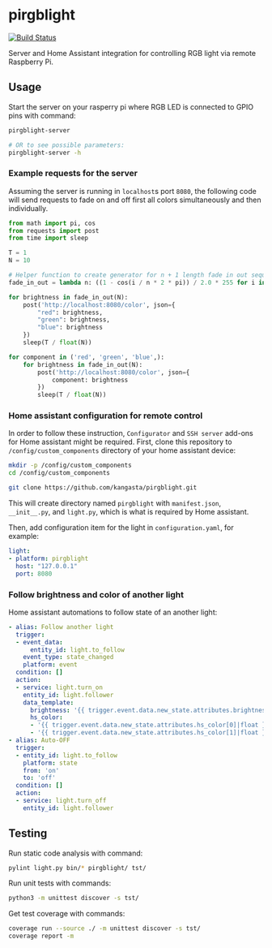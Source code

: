 # pirgblight

[![Build Status](https://travis-ci.org/kangasta/pirgblight.svg?branch=master)](https://travis-ci.org/kangasta/pirgblight)

Server and Home Assistant integration for controlling RGB light via remote Raspberry Pi.

## Usage

Start the server on your rasperry pi where RGB LED is connected to GPIO pins with command:

```bash
pirgblight-server

# OR to see possible parameters:
pirgblight-server -h
```

### Example requests for the server

Assuming the server is running in `localhost`s port `8080`, the following code will send requests to fade on and off first all colors simultaneously and then individually.

```python
from math import pi, cos
from requests import post
from time import sleep

T = 1
N = 10

# Helper function to create generator for n + 1 length fade in out sequence
fade_in_out = lambda n: ((1 - cos(i / n * 2 * pi)) / 2.0 * 255 for i in range(n + 1))

for brightness in fade_in_out(N):
    post('http://localhost:8080/color', json={
        "red": brightness,
        "green": brightness,
        "blue": brightness
    })
    sleep(T / float(N))

for component in ('red', 'green', 'blue',):
    for brightness in fade_in_out(N):
        post('http://localhost:8080/color', json={
            component: brightness
        })
        sleep(T / float(N))
```

### Home assistant configuration for remote control

In order to follow these instruction, `Configurator` and `SSH server` add-ons for Home assistant might be required. First, clone this repository to `/config/custom_components` directory of your home assistant device:

```bash
mkdir -p /config/custom_components
cd /config/custom_components

git clone https://github.com/kangasta/pirgblight.git
```

This will create directory named `pirgblight` with `manifest.json`, `__init__.py`, and `light.py`, which is what is required by Home assistant.

Then, add configuration item for the light in `configuration.yaml`, for example:

```yaml
light:
- platform: pirgblight
  host: "127.0.0.1"
  port: 8080
```

### Follow brightness and color of another light

Home assistant automations to follow state of an another light:

```yaml
- alias: Follow another light
  trigger:
  - event_data:
      entity_id: light.to_follow
    event_type: state_changed
    platform: event
  condition: []
  action:
  - service: light.turn_on
    entity_id: light.follower
    data_template:
      brightness: '{{ trigger.event.data.new_state.attributes.brightness }}'
      hs_color:
      - '{{ trigger.event.data.new_state.attributes.hs_color[0]|float }}'
      - '{{ trigger.event.data.new_state.attributes.hs_color[1]|float }}'
- alias: Auto-OFF
  trigger:
  - entity_id: light.to_follow
    platform: state
    from: 'on'
    to: 'off'
  condition: []
  action:
  - service: light.turn_off
    entity_id: light.follower
```

## Testing

Run static code analysis with command:

```bash
pylint light.py bin/* pirgblight/ tst/
```

Run unit tests with commands:

```bash
python3 -m unittest discover -s tst/
```

Get test coverage with commands:

```bash
coverage run --source ./ -m unittest discover -s tst/
coverage report -m
```
